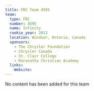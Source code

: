 ```yaml
---
title: FRC Team 4595
team:
  type: FRC
  number: 4595
  name: Infinity
  rookie_year: 2013
  location: Windsor, Ontario, Canada
  sponsors:
    - The Chrysler Foundation
    - Chrysler Canada
    - St. Clair College
    - Maranatha Christian Academy
  links:
    Website: 
---
```

No content has been added for this team
